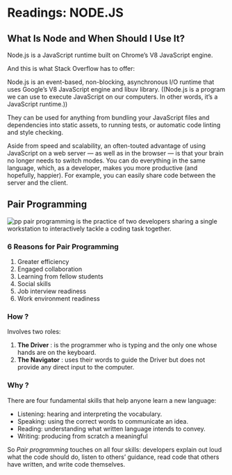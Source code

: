 # Readings: NODE.JS
## What Is Node and When Should I Use It?
Node.js is a JavaScript runtime built on Chrome’s V8 JavaScript engine.

And this is what Stack Overflow has to offer:

Node.js is an event-based, non-blocking, asynchronous I/O runtime that uses Google’s V8 JavaScript engine and libuv library.
((Node.js is a program we can use to execute JavaScript on our computers. In other words, it’s a JavaScript runtime.))

They can be used for anything from bundling your JavaScript files and dependencies into static assets, to running tests, or automatic code linting and style checking.

Aside from speed and scalability, an often-touted advantage of using JavaScript on a web server — as well as in the browser — is that your brain no longer needs to switch modes. You can do everything in the same language, which, as a developer, makes you more productive (and hopefully, happier). For example, you can easily share code between the server and the client.
## Pair Programming
![pp](https://www.mitrais.com/wp-content/uploads/2020/11/img-pair-programming.jpg)
pair programming is the practice of two developers sharing a single workstation to interactively tackle a coding task together. 

### 6 Reasons for Pair Programming

1. Greater efficiency
2. Engaged collaboration
3. Learning from fellow students
4. Social skills
5. Job interview readiness
6. Work environment readiness

### How ?
 Involves two roles: 
 1. **The Driver** : is the programmer who is typing and the only one whose hands are on the keyboard.
 2. **The Navigator** : uses their words to guide the Driver but does not provide any direct input to the computer. 

### Why ?

 There are four fundamental skills that help anyone learn a new language:
 * Listening: hearing and interpreting the vocabulary.
 * Speaking: using the correct words to communicate an idea.
 * Reading: understanding what written language intends to convey.
 * Writing: producing from scratch a meaningful

 So *Pair programming* touches on all four skills: developers explain out loud what the code should do, listen to others’ guidance, read code that others have written, and write code themselves.
